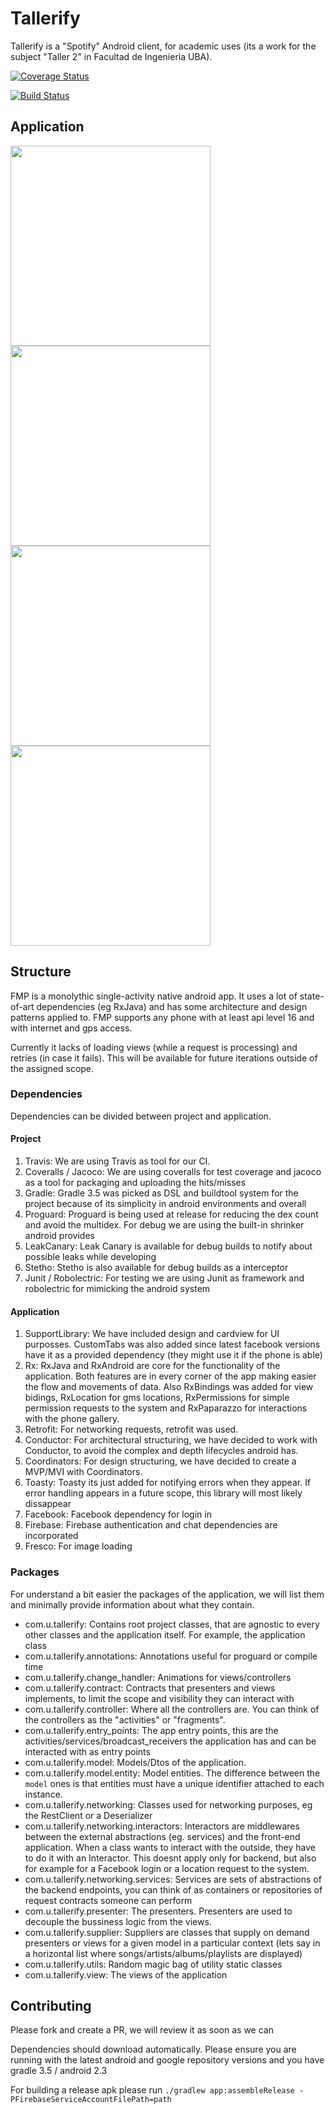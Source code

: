 # Tallerify

Tallerify is a "Spotify" Android client, for academic uses (its a work for the subject "Taller 2" in Facultad de Ingenieria UBA).

[![Coverage Status](https://coveralls.io/repos/github/saantiaguilera/fiuba-taller-II-tallerify-android/badge.svg?branch=develop)](https://coveralls.io/github/saantiaguilera/fiuba-taller-II-tallerify-android?branch=develop)

[![Build Status](https://travis-ci.org/tallerify/fiuba-taller-II-tallerify-android.svg?branch=master)](https://travis-ci.org/tallerify/fiuba-taller-II-tallerify-android)

## Application

<img src="http://i.imgur.com/gYYaFDJ.png" height="320"> <img src="http://i.imgur.com/cJN7kZj.png" height="320"> <img src="http://i.imgur.com/QoRc3QX.png" height="320"> <img src="http://i.imgur.com/JbPkJ8u.png" height="320">

## Structure

FMP is a monolythic single-activity native android app. It uses a lot of state-of-art dependencies (eg RxJava) and has some architecture and design patterns applied to. FMP supports any phone with at least api level 16 and with internet and gps access.

Currently it lacks of loading views (while a request is processing) and retries (in case it fails). This will be available for future iterations outside of the assigned scope.

### Dependencies

Dependencies can be divided between project and application.

#### Project

1. Travis: We are using Travis as tool for our CI.
2. Coveralls / Jacoco: We are using coveralls for test coverage and jacoco as a tool for packaging and uploading the hits/misses
3. Gradle: Gradle 3.5 was picked as DSL and buildtool system for the project because of its simplicity in android environments and overall
4. Proguard: Proguard is being used at release for reducing the dex count and avoid the multidex. For debug we are using the built-in shrinker android provides
5. LeakCanary: Leak Canary is available for debug builds to notify about possible leaks while developing
6. Stetho: Stetho is also available for debug builds as a interceptor
7. Junit / Robolectric: For testing we are using Junit as framework and robolectric for mimicking the android system

#### Application

1. SupportLibrary: We have included design and cardview for UI purposses. CustomTabs was also added since latest facebook versions have it as a provided dependency (they might use it if the phone is able)
2. Rx: RxJava and RxAndroid are core for the functionality of the application. Both features are in every corner of the app making easier the flow and movements of data. Also RxBindings was added for view bidings, RxLocation for gms locations, RxPermissions for simple permission requests to the system and RxPaparazzo for interactions with the phone gallery.
3. Retrofit: For networking requests, retrofit was used.
4. Conductor: For architectural structuring, we have decided to work with Conductor, to avoid the complex and depth lifecycles android has.
5. Coordinators: For design structuring, we have decided to create a MVP/MVI with Coordinators.
6. Toasty: Toasty its just added for notifying errors when they appear. If error handling appears in a future scope, this library will most likely dissappear
7. Facebook: Facebook dependency for login in
8. Firebase: Firebase authentication and chat dependencies are incorporated
9. Fresco: For image loading

### Packages

For understand a bit easier the packages of the application, we will list them and minimally provide information about what they contain.

- com.u.tallerify: Contains root project classes, that are agnostic to every other classes and the application itself. For example, the application class
- com.u.tallerify.annotations: Annotations useful for proguard or compile time
- com.u.tallerify.change_handler: Animations for views/controllers
- com.u.tallerify.contract: Contracts that presenters and views implements, to limit the scope and visibility they can interact with
- com.u.tallerify.controller: Where all the controllers are. You can think of the controllers as the "activities" or "fragments". 
- com.u.tallerify.entry_points: The app entry points, this are the activities/services/broadcast_receivers the application has and can be interacted with as entry points
- com.u.tallerify.model: Models/Dtos of the application.
- com.u.tallerify.model.entity: Model entities. The difference between the `model` ones is that entities must have a unique identifier attached to each instance.
- com.u.tallerify.networking: Classes used for networking purposes, eg the RestClient or a Deserializer
- com.u.tallerify.networking.interactors: Interactors are middlewares between the external abstractions (eg. services) and the front-end application. When a class wants to interact with the outside, they have to do it with an Interactor. This doesnt apply only for backend, but also for example for a Facebook login or a location request to the system.
- com.u.tallerify.networking.services: Services are sets of abstractions of the backend endpoints, you can think of as containers or repositories of request contracts someone can perform
- com.u.tallerify.presenter: The presenters. Presenters are used to decouple the bussiness logic from the views.
- com.u.tallerify.supplier: Suppliers are classes that supply on demand presenters or views for a given model in a particular context (lets say in a horizontal list where songs/artists/albums/playlists are displayed)
- com.u.tallerify.utils: Random magic bag of utility static classes
- com.u.tallerify.view: The views of the application

## Contributing

Please fork and create a PR, we will review it as soon as we can

Dependencies should download automatically. Please ensure you are running with the latest android and google repository versions and you have gradle 3.5 / android 2.3

For building a release apk please run `./gradlew app:assembleRelease -PFirebaseServiceAccountFilePath=path`
